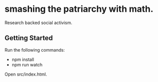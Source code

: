 # smashing the patriarchy with math.

Research backed social activism.

## Getting Started

Run the following commands:
- npm install
- npm run watch

Open src/index.html.

